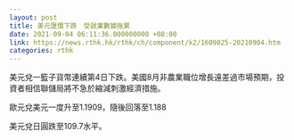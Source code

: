 ```yaml
---
layout: post
title: 美元匯價下跌　受就業數據拖累
date: 2021-09-04 06:11:36.000000000 +08:00
link: https://news.rthk.hk/rthk/ch/component/k2/1609025-20210904.htm
categories: rthk
---
```


美元兌一籃子貨幣連續第4日下跌。美國8月非農業職位增長遠差過市場預期，投資者相信聯儲局將不急於縮減刺激經濟措施。

歐元兌美元一度升至1.1909，隨後回落至1.188

美元兌日圓跌至109.7水平。
